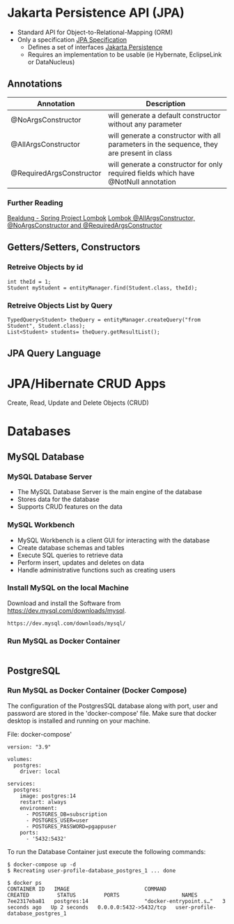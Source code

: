 # Jakarta Persistence API (JPA)

- Standard API for Object-to-Relational-Mapping (ORM)
- Only a specification [JPA Specification](https://www.jcp.org/en/jsr/detail?id=338)
	- Defines a set of interfaces [Jakarta Persistence](www.luv2code.com/jpa-vendors)
	- Requires an implementation to be usable (ie Hybernate, EclipseLink or DataNucleus)

## Annotations

| Annotation | Description |
| --- | --- |
| @NoArgsConstructor | will generate a default constructor without any parameter |
| @AllArgsConstructor | will generate a constructor with all parameters in the sequence, they are present in class |
| @RequiredArgsConstructor | will generate a constructor for only required fields which have @NotNull annotation |

### Further Reading
[Bealdung - Spring Project Lombok](https://www.baeldung.com/intro-to-project-lombok)
[Lombok @AllArgsConstructor, @NoArgsConstructor and @RequiredArgsConstructor](http://www.javabyexamples.com/delombok-allargsconstructor-noargsconstructor-and-requiredargsconstructor)

## Getters/Setters, Constructors

### Retreive Objects by id
```
int theId = 1;
Student myStudent = entityManager.find(Student.class, theId);
```

### Retreive Objects List by Query
```
TypedQuery<Student> theQuery = entityManager.createQuery("from Student", Student.class);
List<Student> students= theQuery.getResultList();
```
## JPA Query Language

# JPA/Hibernate CRUD Apps
Create, Read, Update and Delete Objects (CRUD)

# Databases

## MySQL Database
### MySQL Database Server
- The MySQL Database Server is the main engine of the database
- Stores data for the database
- Supports CRUD features on the data

### MySQL Workbench
- MySQL Workbench is a client GUI for interacting with the database
- Create database schemas and tables
- Execute SQL queries to retrieve data
- Perform insert, updates and deletes on data
- Handle administrative functions such as creating users

### Install MySQL on the local Machine
Download and install the Software from https://dev.mysql.com/downloads/mysql.
```
https://dev.mysql.com/downloads/mysql/
```

### Run MySQL as Docker Container
```
```

## PostgreSQL
### Run MySQL as Docker Container (Docker Compose)
The configuration of the PostgresSQL database along with port, user and password are stored in the 'docker-compose' file. Make sure that docker desktop is installed and running on your machine.

File: docker-compose'
```
version: "3.9"

volumes:
  postgres:
    driver: local

services:
  postgres:
    image: postgres:14
    restart: always
    environment:
      - POSTGRES_DB=subscription
      - POSTGRES_USER=user
      - POSTGRES_PASSWORD=pgappuser
    ports:
      - '5432:5432'
```

To run the Database Container just execute the following commands:
```
$ docker-compose up -d
$ Recreating user-profile-database_postgres_1 ... done

$ docker ps
CONTAINER ID   IMAGE                        COMMAND                  CREATED         STATUS         PORTS                    NAMES
7ee2317eba81   postgres:14                  "docker-entrypoint.s…"   3 seconds ago   Up 2 seconds   0.0.0.0:5432->5432/tcp   user-profile-database_postgres_1
```

